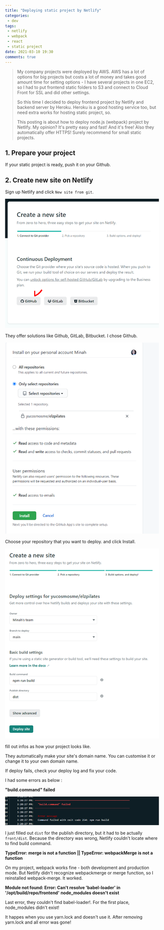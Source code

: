 ```yaml
---
title: "Deploying static project by Netlify"
categories:
 - dev
tags:
 - netlify
 - webpack
 - react
 - static project
date: 2021-03-10 19:30
comments: true 
---
```


> My company projects were deployed by AWS. AWS has a lot of options for big projects but costs a lot of money and takes good amount time for setting options - I have several projects in one EC2, so I had to put frontend static folders to S3 and connect to Cloud Front for SSL and did other settings. 
>
> So this time I decided to deploy frontend project by Netlify and backend server by Heroku. Heroku is a good hosting service too, but need extra works for hosting static project, so. 
>
> This posting is about how to deploy node.js (webpack) project by Netlify. My opinion? It's pretty easy and fast! And it's free! Also they automatically offer HTTPS! Surely recommend for small static projects.


## 1. Prepare your project

If your static project is ready, push it on your Github.

## 2. Create new site on Netlify 

Sign up Netlify and click `New site from git`.

![Image Alt error](/assets/images/posts/20210310_151733.png)

They offer solutions like Github, GitLab, Bitbucket. I chose Github.

![Image Alt error](/assets/images/posts/20210310_151719.png)

Choose your repository that you want to deploy. and click Install.

![Image Alt error](/assets/images/posts/20210310_151947.png)

fill out infos as how your project looks like.

They automatically make your site's domain name. You can customise it or change it to your own domain name.

If deploy fails, check your deploy log and fix your code.

I had some errors as below :

**"build.command" failed** 

![Image Alt error](/assets/images/posts/20210310_182309.png)

I just filled out `dist` for the publish directory, but it had to be actually `front/dist`. Because the directory was wrong, Netlify couldn't locate where to find build command.

**TypeError: merge is not a function || TypeError: webpackMerge is not a function**

On my project, webpack works fine - both development and production mode. But Netlify didn't recognize webpackmerge or merge function, so I reinstalled webpack-merge. It worked.

**Module not found: Error: Can't resolve 'babel-loader' in '/opt/build/repo/frontend'**
**node_modules doesn't exist**

Last error, they couldn't find babel-loader!. For the first place, node_modules didn't exist!

It happes when you use yarn.lock and doesn't use it. After removing yarn.lock and all error was gone!




